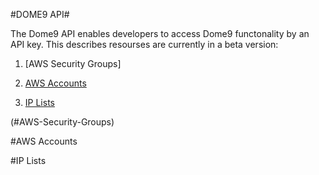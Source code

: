 #DOME9 API#

The Dome9 API enables developers to access Dome9 functonality by an API key.
  This describes resourses are currently in a beta version:


1. [AWS Security Groups]

2. [AWS Accounts](#anchors-in-markdown)

3. [IP Lists](#anchors-in-markdown)






(#AWS-Security-Groups)

#AWS Accounts

#IP Lists